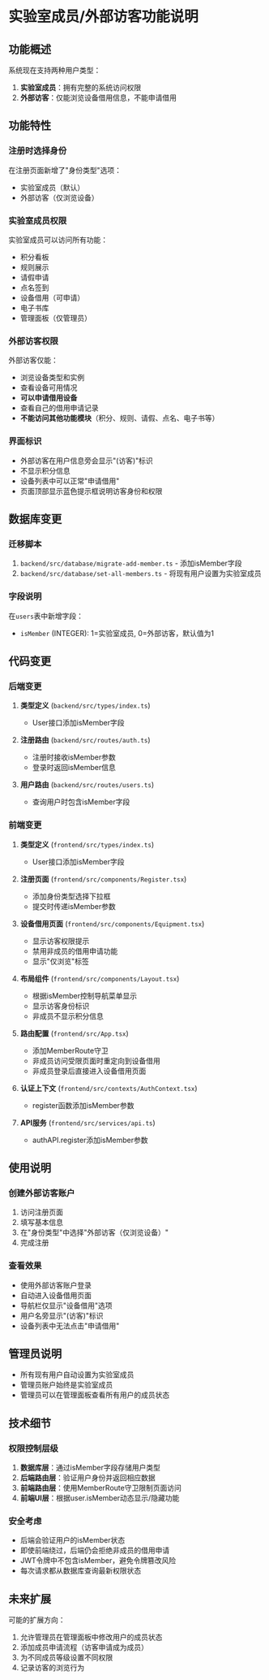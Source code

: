 # 实验室成员/外部访客功能说明

## 功能概述

系统现在支持两种用户类型：
1. **实验室成员**：拥有完整的系统访问权限
2. **外部访客**：仅能浏览设备借用信息，不能申请借用

## 功能特性

### 注册时选择身份

在注册页面新增了"身份类型"选项：
- 实验室成员（默认）
- 外部访客（仅浏览设备）

### 实验室成员权限

实验室成员可以访问所有功能：
- 积分看板
- 规则展示
- 请假申请
- 点名签到
- 设备借用（可申请）
- 电子书库
- 管理面板（仅管理员）

### 外部访客权限

外部访客仅能：
- 浏览设备类型和实例
- 查看设备可用情况
- **可以申请借用设备**
- 查看自己的借用申请记录
- **不能访问其他功能模块**（积分、规则、请假、点名、电子书等）

### 界面标识

- 外部访客在用户信息旁会显示"(访客)"标识
- 不显示积分信息
- 设备列表中可以正常"申请借用"
- 页面顶部显示蓝色提示框说明访客身份和权限

## 数据库变更

### 迁移脚本

1. `backend/src/database/migrate-add-member.ts` - 添加isMember字段
2. `backend/src/database/set-all-members.ts` - 将现有用户设置为实验室成员

### 字段说明

在`users`表中新增字段：
- `isMember` (INTEGER): 1=实验室成员, 0=外部访客，默认值为1

## 代码变更

### 后端变更

1. **类型定义** (`backend/src/types/index.ts`)
   - User接口添加isMember字段

2. **注册路由** (`backend/src/routes/auth.ts`)
   - 注册时接收isMember参数
   - 登录时返回isMember信息

3. **用户路由** (`backend/src/routes/users.ts`)
   - 查询用户时包含isMember字段

### 前端变更

1. **类型定义** (`frontend/src/types/index.ts`)
   - User接口添加isMember字段

2. **注册页面** (`frontend/src/components/Register.tsx`)
   - 添加身份类型选择下拉框
   - 提交时传递isMember参数

3. **设备借用页面** (`frontend/src/components/Equipment.tsx`)
   - 显示访客权限提示
   - 禁用非成员的借用申请功能
   - 显示"仅浏览"标签

4. **布局组件** (`frontend/src/components/Layout.tsx`)
   - 根据isMember控制导航菜单显示
   - 显示访客身份标识
   - 非成员不显示积分信息

5. **路由配置** (`frontend/src/App.tsx`)
   - 添加MemberRoute守卫
   - 非成员访问受限页面时重定向到设备借用
   - 非成员登录后直接进入设备借用页面

6. **认证上下文** (`frontend/src/contexts/AuthContext.tsx`)
   - register函数添加isMember参数

7. **API服务** (`frontend/src/services/api.ts`)
   - authAPI.register添加isMember参数

## 使用说明

### 创建外部访客账户

1. 访问注册页面
2. 填写基本信息
3. 在"身份类型"中选择"外部访客（仅浏览设备）"
4. 完成注册

### 查看效果

- 使用外部访客账户登录
- 自动进入设备借用页面
- 导航栏仅显示"设备借用"选项
- 用户名旁显示"(访客)"标识
- 设备列表中无法点击"申请借用"

## 管理员说明

- 所有现有用户自动设置为实验室成员
- 管理员账户始终是实验室成员
- 管理员可以在管理面板查看所有用户的成员状态

## 技术细节

### 权限控制层级

1. **数据库层**：通过isMember字段存储用户类型
2. **后端路由层**：验证用户身份并返回相应数据
3. **前端路由层**：使用MemberRoute守卫限制页面访问
4. **前端UI层**：根据user.isMember动态显示/隐藏功能

### 安全考虑

- 后端会验证用户的isMember状态
- 即使前端绕过，后端仍会拒绝非成员的借用申请
- JWT令牌中不包含isMember，避免令牌篡改风险
- 每次请求都从数据库查询最新权限状态

## 未来扩展

可能的扩展方向：
1. 允许管理员在管理面板中修改用户的成员状态
2. 添加成员申请流程（访客申请成为成员）
3. 为不同成员等级设置不同权限
4. 记录访客的浏览行为

